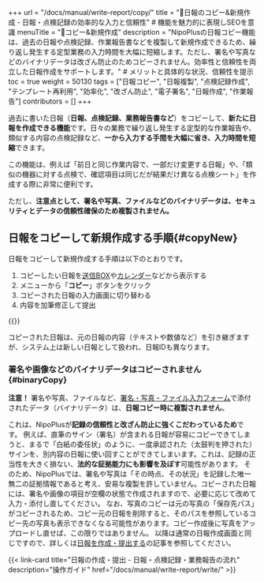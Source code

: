 +++
url = "/docs/manual/write-report/copy/"
title = "📄日報のコピー&新規作成 - 日報・点検記録の効率的な入力と信頼性" # 機能を魅力的に表現しSEOを意識
menuTitle = "📄コピー&新規作成"
description = "NipoPlusの日報コピー機能は、過去の日報や点検記録、作業報告書などを複製して新規作成できるため、繰り返し発生する定型業務の入力時間を大幅に短縮します。ただし、署名や写真などのバイナリデータは改ざん防止のためコピーされません。効率性と信頼性を両立した日報作成をサポートします。" # メリットと具体的な状況、信頼性を提示
toc = true
weight = 50130
tags = ["日報コピー", "日報複製", "点検記録作成", "テンプレート再利用", "効率化", "改ざん防止", "電子署名", "日報作成", "作業報告"]
contributors = []
+++

過去に書いた日報（<strong>日報、点検記録、業務報告書など</strong>）をコピーして、**新たに日報を作成できる機能**です。日々の業務で繰り返し発生する定型的な作業報告や、類似する内容の点検記録など、**一から入力する手間を大幅に省き、入力時間を短縮**できます。

この機能は、例えば「前日と同じ作業内容で、一部だけ変更する日報」や、「類似の機器に対する点検で、確認項目は同じだが結果だけ異なる点検シート」を作成する際に非常に便利です。

ただし、**注意点として、署名や写真、ファイルなどのバイナリデータは、セキュリティとデータの信頼性確保のため複製されません。**

## 日報をコピーして新規作成する手順{#copyNew}

日報をコピーして新規作成する手順は以下のとおりです。

1.  コピーしたい日報を[送信BOX](/docs/manual/read-report/list/#listbox)や[カレンダー](/docs/manual/read-report/list/#calendar)などから表示する
2.  メニューから「<strong>コピー</strong>」ボタンをクリック
3.  コピーされた日報の入力画面に切り替わる
4.  内容を加筆修正して提出

{{<icatch filename="img/copy" msg="一から入力するのが大変な日報や点検記録の作成時は、過去の日報をコピーして新規作成すると便利です" alice="here">}}

コピーされた日報は、元の日報の内容（テキストや数値など）を引き継ぎますが、システム上は新しい日報として扱われ、日報IDも異なります。

### 署名や画像などのバイナリデータはコピーされません{#binaryCopy}

<strong>注意！</strong> 署名や写真、ファイルなど、[署名・写真・ファイル入力フォーム](/docs/template/binarys/)で添付されたデータ（バイナリデータ）は、**日報コピー時に複製されません**。

これは、NipoPlusが**記録の信頼性と改ざん防止に強くこだわっているため**です。
例えば、直筆のサイン（署名）が含まれる日報が容易にコピーできてしまうと、まるで「白紙の委任状」のように、一度承認された（太鼓判を押された）サインを、別内容の日報に使い回すことができてしまいます。これは、記録の正当性を大きく損ない、**法的な証拠能力にも影響を及ぼす**可能性があります。
そのため、NipoPlusでは、署名や写真は「その時点、その状況」を記録した唯一無二の証拠情報であると考え、安易な複製を許していません。コピーされた日報には、署名や画像の項目が空欄の状態で作成されますので、必要に応じて改めて入力・添付し直してください。
なお、写真のコピーは元の写真の「保存先パス」がコピーされるため、コピー元の日報を削除すると、そのパスを参照しているコピー先の写真も表示できなくなる可能性があります。コピー作成後に写真をアップロードし直せば、この限りではありません。
以降は通常の日報作成画面と同じですので、詳しくは[日報を作成・提出する](/docs/manual/write-report/write/)の記事を参照してください。

{{< link-card title="日報の作成・提出 - 日報・点検記録・業務報告の流れ" description="操作ガイド" href="/docs/manual/write-report/write/" >}}
